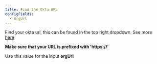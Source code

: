 ```yaml
---
title: Find the Okta URL
configFields:
  - orgUrl
---
```


Find your okta url, this can be found in the top right dropdown. See more [here](https://developer.okta.com/docs/guides/find-your-domain/main/)

**Make sure that your URL is prefixed with 'https://'**

Use this value for the input **orgUrl**
